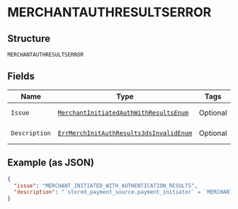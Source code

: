 
# MERCHANTAUTHRESULTSERROR

## Structure

`MERCHANTAUTHRESULTSERROR`

## Fields

| Name | Type | Tags | Description | Getter | Setter |
|  --- | --- | --- | --- | --- | --- |
| `Issue` | [`MerchantInitiatedAuthWithResultsEnum`](../../doc/models/merchant-initiated-auth-with-results-enum.md) | Optional | - | MerchantInitiatedAuthWithResultsEnum getIssue() | setIssue(MerchantInitiatedAuthWithResultsEnum issue) |
| `Description` | [`ErrMerchInitAuthResults3dsInvalidEnum`](../../doc/models/err-merch-init-auth-results-3-ds-invalid-enum.md) | Optional | - | ErrMerchInitAuthResults3dsInvalidEnum getDescription() | setDescription(ErrMerchInitAuthResults3dsInvalidEnum description) |

## Example (as JSON)

```json
{
  "issue": "MERCHANT_INITIATED_WITH_AUTHENTICATION_RESULTS",
  "description": "`stored_payment_source.payment_initiator` = `MERCHANT` is not supported if 3D-Secure authentication results are present in the order. 3D-Secure authentication results can be present in the order only when customer is the payment initiator. It is semantically incorrect to perform a merchant initiated payment with 3D-Secure authentication results is the order."
}
```

